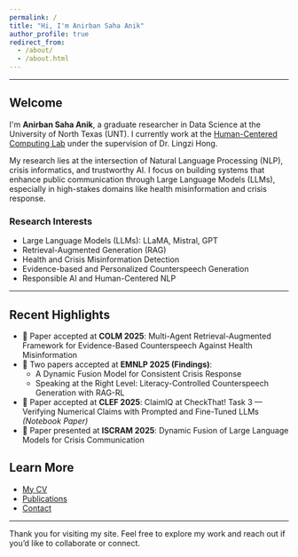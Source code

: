 ```yaml
---
permalink: /
title: "Hi, I'm Anirban Saha Anik"
author_profile: true
redirect_from: 
  - /about/
  - /about.html
---
```


---

## Welcome

I'm **Anirban Saha Anik**, a graduate researcher in Data Science at the University of North Texas (UNT). I currently work at the [Human-Centered Computing Lab](https://lingzihong.github.io/index.html) under the supervision of Dr. Lingzi Hong.

My research lies at the intersection of Natural Language Processing (NLP), crisis informatics, and trustworthy AI. I focus on building systems that enhance public communication through Large Language Models (LLMs), especially in high-stakes domains like health misinformation and crisis response.

### Research Interests
- Large Language Models (LLMs): LLaMA, Mistral, GPT
- Retrieval-Augmented Generation (RAG)
- Health and Crisis Misinformation Detection
- Evidence-based and Personalized Counterspeech Generation
- Responsible AI and Human-Centered NLP

---


## Recent Highlights

- 📄 Paper accepted at **COLM 2025**: Multi-Agent Retrieval-Augmented Framework for Evidence-Based Counterspeech Against Health Misinformation  
- 📄 Two papers accepted at **EMNLP 2025 (Findings)**:  
  - A Dynamic Fusion Model for Consistent Crisis Response  
  - Speaking at the Right Level: Literacy-Controlled Counterspeech Generation with RAG-RL  
- 📄 Paper accepted at **CLEF 2025**: ClaimIQ at CheckThat! Task 3 — Verifying Numerical Claims with Prompted and Fine-Tuned LLMs *(Notebook Paper)*  
- 📄 Paper presented at **ISCRAM 2025**: Dynamic Fusion of Large Language Models for Crisis Communication  

## Learn More

- [My CV](/cv/)
- [Publications](/publications/)
- [Contact](mailto:anirbansahaanik@my.unt.edu)

---

Thank you for visiting my site. Feel free to explore my work and reach out if you’d like to collaborate or connect.
